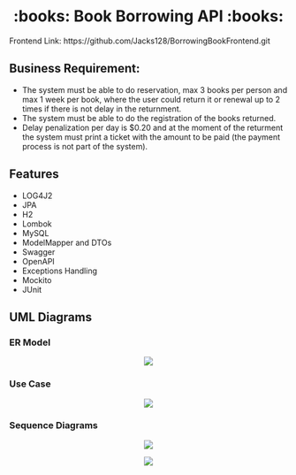 
<h1 align="center">:books: Book Borrowing API :books:</h1>
Frontend Link: https://github.com/Jacks128/BorrowingBookFrontend.git

## Business Requirement:
- The system must be able to do reservation, max 3 books per person and max 1 week per book, where the user could return it or renewal up to 2 times if there is not delay in the returnment.
- The system must be able to do the registration of the books returned.
- Delay penalization per day is $0.20 and at the moment of the returment the system must print a ticket with the amount to be paid (the payment process is not part of the system).

## Features
- LOG4J2
- JPA
- H2
- Lombok
- MySQL
- ModelMapper and DTOs
- Swagger
- OpenAPI
- Exceptions Handling
- Mockito
- JUnit

## UML Diagrams
<h3> ER Model</h3>
<p align=center><img align="center" src="https://github.com/Jacks128/ds-book-borrowing-api-1/blob/main/newDB_Diagram.PNG" /> </p>
<h3> Use Case</h3>
<p align=center><img align="center" src="https://github.com/Jacks128/ds-book-borrowing-api-1/blob/main/UseCase.PNG" /> </p>
<h3> Sequence Diagrams </h3>
<p align=center><img align="center" src="https://github.com/Jacks128/ds-book-borrowing-api-1/blob/main/SequenceDiagram1.PNG" /> </p>
<p align=center><img align="center" src="https://github.com/Jacks128/ds-book-borrowing-api-1/blob/main/SequenceDiagram2.PNG" /> </p>
